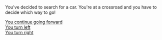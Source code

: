 You've decided to search for a car. You're at a crossroad and you have to decide which way to go!

[You continue going forward](mainSt.txt)  
[You turn left](../food/AvenueP.txt)  
[You turn right](shoreRd.txt)  